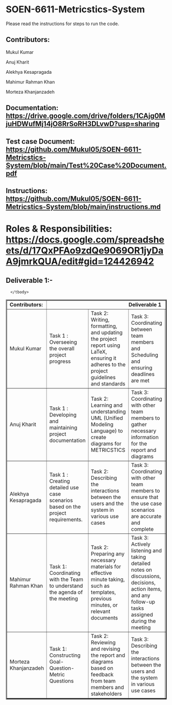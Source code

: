 # SOEN-6611-Metricstics-System

Please read the instructions for steps to run the code.
## Contributors:

Mukul Kumar	

Anuj Kharit

Alekhya Kesapragada

Mahimur Rahman Khan

Morteza Khanjanzadeh

## Documentation: https://drive.google.com/drive/folders/1CAjg0MjuHDWufMj14jO8RrSoRH3DLvwD?usp=sharing

## Test case Document: https://github.com/Mukul05/SOEN-6611-Metricstics-System/blob/main/Test%20Case%20Document.pdf

## Instructions: https://github.com/Mukul05/SOEN-6611-Metricstics-System/blob/main/instructions.md

# Roles & Responsibilities: https://docs.google.com/spreadsheets/d/17QxPFAo9zdQe9069OR1jyDaA9jmrkQUA/edit#gid=124426942

## Deliverable 1:- 
	

  <table border="3px solid">
      <tbody border="2px solid">
         <tr>
            <td><b>Contributors:<b></td>
            <td colspan="5" align="center"><b>Deliverable 1<b></td>
         </tr>
         <tr>
            <td>Mukul Kumar</td>
            <td>Task 1 : Overseeing the overall project progress</td>
            <td>Task  2:  Writing, formatting, and updating the project report using LaTeX, ensuring it adheres to the project guidelines and standards</td>
            <td>Task 3: Coordinating between team members and Scheduling and ensuring deadlines are met</td>
            <td>Task 4: Setting up and maintaining the development environments (Github)</td>
           <td> Task 5: Finding Goal-Question-Metric Question Solutions</td>
         </tr>
         <tr>
            <td>Anuj Kharit</td>
            <td>Task 1 : Developing and maintaining project documentation</td>
            <td>Task 2: Learning and understanding UML (Unified Modeling Language) to create diagrams for METRICSTICS</td>
            <td>Task 3: Coordinating with other team members to gather necessary information for the report and diagrams</td>
           <td>Task 4: Reviewing and revising the report and diagrams based on feedback from team members </td>
           <td> Task 5: Maintaining GitHub</td>
         </tr>
         <tr>
            <td>Alekhya Kesapragada</td>
            <td>Task 1 : Creating detailed use case scenarios based on the project requirements.</td>
            <td>Task 2: Describing the interactions between the users and the system in various use cases</td>
            <td>Task 3: Coordinating with other team members to ensure that the use case scenarios are accurate and complete</td>
           <td>Task 4: Reviewing and revising use case scenarios based on feedback from team members and stakeholders</td>
           <td> Task 5: Finding Goal-Question-Metric Question Solutions</td>
          </tr>
         <tr>
            <td>Mahimur Rahman Khan</td>
            <td>Task 1: Coordinating with the Team to understand the agenda of the meeting</td>
            <td>Task 2: Preparing any necessary materials for effective minute taking, such as templates, previous minutes, or relevant documents</td>
            <td>Task 3: Actively listening and taking detailed notes on discussions, decisions, action items, and any follow-up tasks assigned during the meeting</td>
            <td>Task 4: Constructing Goal-Question-Metric Questions </td>
           <td>Task 5: Constructing USe Case Scenario</td>
          </tr>
         <tr>
            <td>Morteza Khanjanzadeh</td>
            <td>Task 1: Constructing Goal-Question-Metric Questions</td>
            <td>Task 2: Reviewing and revising the report and diagrams based on feedback from team members and stakeholders</td>
            <td>Task 3: Describing the interactions between the users and the system in various use cases</td>
            <td>Task 4: Constructing USe Case Scenario</td>
            <td>Task 5: Learning and understanding UML (Unified Modeling Language) to create diagrams for METRICSTICS</td>
        </tr>
         
      </tbody>
   </table>
   
 
